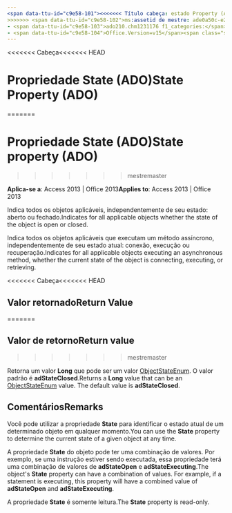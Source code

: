 ```yaml
---
<span data-ttu-id="c9e58-101"><<<<<<< Título cabeça: estado Property (ADO) TOCTitle: estado Property (ADO) === título: (ADO) da propriedade State TOCTitle: estado de propriedade (ADO)</span><span class="sxs-lookup"><span data-stu-id="c9e58-101"><<<<<<< HEAD title: State Property (ADO) TOCTitle: State Property (ADO) ======= title: State property (ADO) TOCTitle: State property (ADO)</span></span>
>>>>>>> <span data-ttu-id="c9e58-102">ms:assetid de mestre: ade0a50c-e2d8-23ac-4ea9-b012fedcd5db ms:mtpsurl: https://msdn.microsoft.com/library/JJ249819(v=office.15) ms:contentKeyID: ms.date 48547053: 18/09/2015 mtps_version: v=office.15 f1_keywords:</span><span class="sxs-lookup"><span data-stu-id="c9e58-102">master ms:assetid: ade0a50c-e2d8-23ac-4ea9-b012fedcd5db ms:mtpsurl: https://msdn.microsoft.com/library/JJ249819(v=office.15) ms:contentKeyID: 48547053 ms.date: 09/18/2015 mtps_version: v=office.15 f1_keywords:</span></span>
- <span data-ttu-id="c9e58-103">ado210.chm1231176 f1_categories:</span><span class="sxs-lookup"><span data-stu-id="c9e58-103">ado210.chm1231176 f1_categories:</span></span>
- <span data-ttu-id="c9e58-104">Office.Version=v15</span><span class="sxs-lookup"><span data-stu-id="c9e58-104">Office.Version=v15</span></span>
---
```


<span data-ttu-id="c9e58-105"><<<<<<< Cabeça</span><span class="sxs-lookup"><span data-stu-id="c9e58-105"><<<<<<< HEAD</span></span>
# <a name="state-property-ado"></a><span data-ttu-id="c9e58-106">Propriedade State (ADO)</span><span class="sxs-lookup"><span data-stu-id="c9e58-106">State Property (ADO)</span></span>
=======
# <a name="state-property-ado"></a><span data-ttu-id="c9e58-107">Propriedade State (ADO)</span><span class="sxs-lookup"><span data-stu-id="c9e58-107">State property (ADO)</span></span>
>>>>>>> <span data-ttu-id="c9e58-108">mestre</span><span class="sxs-lookup"><span data-stu-id="c9e58-108">master</span></span>


<span data-ttu-id="c9e58-109">**Aplica-se a**: Access 2013 | Office 2013</span><span class="sxs-lookup"><span data-stu-id="c9e58-109">**Applies to**: Access 2013 | Office 2013</span></span>

<span data-ttu-id="c9e58-110">Indica todos os objetos aplicáveis, independentemente de seu estado: aberto ou fechado.</span><span class="sxs-lookup"><span data-stu-id="c9e58-110">Indicates for all applicable objects whether the state of the object is open or closed.</span></span>

<span data-ttu-id="c9e58-111">Indica todos os objetos aplicáveis que executam um método assíncrono, independentemente de seu estado atual: conexão, execução ou recuperação.</span><span class="sxs-lookup"><span data-stu-id="c9e58-111">Indicates for all applicable objects executing an asynchronous method, whether the current state of the object is connecting, executing, or retrieving.</span></span>

<span data-ttu-id="c9e58-112"><<<<<<< Cabeça</span><span class="sxs-lookup"><span data-stu-id="c9e58-112"><<<<<<< HEAD</span></span>
## <a name="return-value"></a><span data-ttu-id="c9e58-113">Valor retornado</span><span class="sxs-lookup"><span data-stu-id="c9e58-113">Return Value</span></span>
=======
## <a name="return-value"></a><span data-ttu-id="c9e58-114">Valor de retorno</span><span class="sxs-lookup"><span data-stu-id="c9e58-114">Return value</span></span>
>>>>>>> <span data-ttu-id="c9e58-115">mestre</span><span class="sxs-lookup"><span data-stu-id="c9e58-115">master</span></span>

<span data-ttu-id="c9e58-p101">Retorna um valor **Long** que pode ser um valor [ObjectStateEnum](objectstateenum.md). O valor padrão é **adStateClosed**.</span><span class="sxs-lookup"><span data-stu-id="c9e58-p101">Returns a **Long** value that can be an [ObjectStateEnum](objectstateenum.md) value. The default value is **adStateClosed**.</span></span>

## <a name="remarks"></a><span data-ttu-id="c9e58-118">Comentários</span><span class="sxs-lookup"><span data-stu-id="c9e58-118">Remarks</span></span>

<span data-ttu-id="c9e58-119">Você pode utilizar a propriedade **State** para identificar o estado atual de um determinado objeto em qualquer momento.</span><span class="sxs-lookup"><span data-stu-id="c9e58-119">You can use the **State** property to determine the current state of a given object at any time.</span></span>

<span data-ttu-id="c9e58-p102">A propriedade **State** do objeto pode ter uma combinação de valores. Por exemplo, se uma instrução estiver sendo executada, essa propriedade terá uma combinação de valores de **adStateOpen** e **adStateExecuting**.</span><span class="sxs-lookup"><span data-stu-id="c9e58-p102">The object's **State** property can have a combination of values. For example, if a statement is executing, this property will have a combined value of **adStateOpen** and **adStateExecuting**.</span></span>

<span data-ttu-id="c9e58-122">A propriedade **State** é somente leitura.</span><span class="sxs-lookup"><span data-stu-id="c9e58-122">The **State** property is read-only.</span></span>

